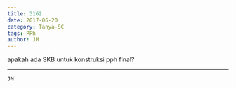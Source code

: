 ```yaml
---
title: 3162
date: 2017-06-20
category: Tanya-SC
tags: PPh
author: JM
---
```


apakah ada SKB untuk konstruksi pph final?

---



`JM`
